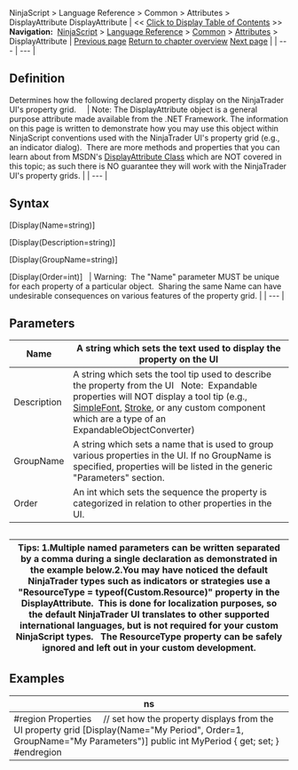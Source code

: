 ﻿
NinjaScript \> Language Reference \> Common \> Attributes \> DisplayAttribute
DisplayAttribute
| \<\< [Click to Display Table of Contents](displayattribute.md) \>\> **Navigation:**     [NinjaScript](ninjascript-1.md) \> [Language Reference](language_reference_wip-1.md) \> [Common](common-1.md) \> [Attributes](attributes-1.md) \> DisplayAttribute | [Previous page](categoryorderattribute-1.md) [Return to chapter overview](attributes-1.md) [Next page](ninjascriptpropertyattribute-1.md) |
| --- | --- |
## Definition
Determines how the following declared property display on the NinjaTrader UI's property grid.  
 
| Note: The DisplayAttribute object is a general purpose attribute made available from the .NET Framework. The information on this page is written to demonstrate how you may use this object within NinjaScript conventions used with the NinjaTrader UI's property grid (e.g., an indicator dialog).  There are more methods and properties that you can learn about from MSDN's [DisplayAttribute Class](https://msdn.microsoft.com/en-us/library/system.componentmodel.dataannotations.displayattribute(v=vs.110).aspx) which are NOT covered in this topic; as such there is NO guarantee they will work with the NinjaTrader UI's property grids. |
| --- |
 
## 
## Syntax
\[Display(Name\=string)]  

\[Display(Description\=string)]  

\[Display(GroupName\=string)]  

\[Display(Order\=int)]
 
| Warning:  The "Name" parameter MUST be unique for each property of a particular object.  Sharing the same Name can have undesirable consequences on various features of the property grid. |
| --- |

## Parameters
| Name | A string which sets the text used to display the property on the UI |
| --- | --- |
| Description | A string which sets the tool tip used to describe the property from the UI    Note:  Expandable properties will NOT display a tool tip (e.g., [SimpleFont](simplefont_class-1.md), [Stroke](stroke_class-1.md), or any custom component which are a type of an ExpandableObjectConverter) |
| GroupName | A string which sets a name that is used to group various properties in the UI. If no GroupName is specified, properties will be listed in the generic "Parameters" section. |
| Order | An int which sets the sequence the property is categorized in relation to other properties in the UI. |
## 
## 
| Tips:  1\.Multiple named parameters can be written separated by a comma during a single declaration as demonstrated in the example below.2\.You may have noticed the default NinjaTrader types such as indicators or strategies use a "ResourceType \= typeof(Custom.Resource)" property in the DisplayAttribute.  This is done for localization purposes, so the default NinjaTrader UI translates to other supported international languages, but is not required for your custom NinjaScript types.   The ResourceType property can be safely ignored and left out in your custom development. |
| --- |

## Examples
| ns |
| --- |
| \#region Properties      // set how the property displays from the UI property grid \[Display(Name\="My Period", Order\=1, GroupName\="My Parameters")] public int MyPeriod { get; set; }   \#endregion |

